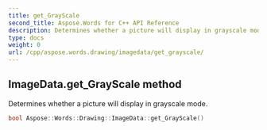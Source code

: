 ```yaml
---
title: get_GrayScale
second_title: Aspose.Words for C++ API Reference
description: Determines whether a picture will display in grayscale mode. 
type: docs
weight: 0
url: /cpp/aspose.words.drawing/imagedata/get_grayscale/
---
```

## ImageData.get_GrayScale method


Determines whether a picture will display in grayscale mode.

```cpp
bool Aspose::Words::Drawing::ImageData::get_GrayScale()
```


